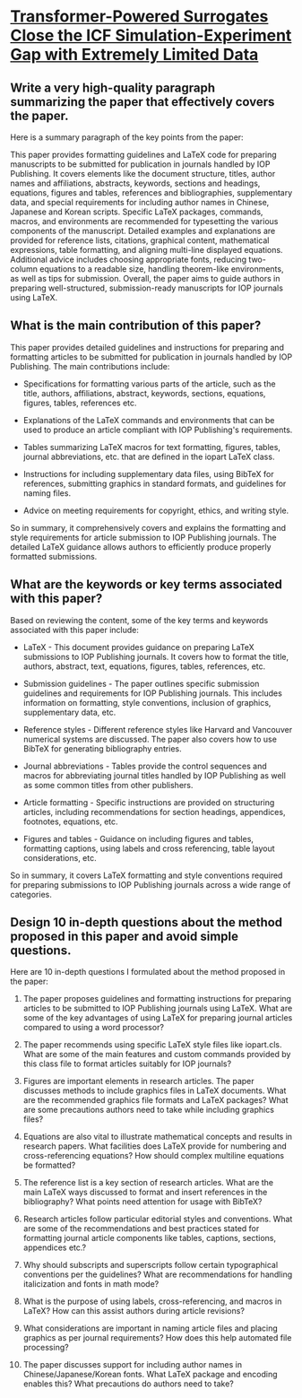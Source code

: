 # [Transformer-Powered Surrogates Close the ICF Simulation-Experiment Gap   with Extremely Limited Data](https://arxiv.org/abs/2312.03642)

## Write a very high-quality paragraph summarizing the paper that effectively covers the paper.

 Here is a summary paragraph of the key points from the paper:

This paper provides formatting guidelines and LaTeX code for preparing manuscripts to be submitted for publication in journals handled by IOP Publishing. It covers elements like the document structure, titles, author names and affiliations, abstracts, keywords, sections and headings, equations, figures and tables, references and bibliographies, supplementary data, and special requirements for including author names in Chinese, Japanese and Korean scripts. Specific LaTeX packages, commands, macros, and environments are recommended for typesetting the various components of the manuscript. Detailed examples and explanations are provided for reference lists, citations, graphical content, mathematical expressions, table formatting, and aligning multi-line displayed equations. Additional advice includes choosing appropriate fonts, reducing two-column equations to a readable size, handling theorem-like environments, as well as tips for submission. Overall, the paper aims to guide authors in preparing well-structured, submission-ready manuscripts for IOP journals using LaTeX.


## What is the main contribution of this paper?

 This paper provides detailed guidelines and instructions for preparing and formatting articles to be submitted for publication in journals handled by IOP Publishing. The main contributions include:

- Specifications for formatting various parts of the article, such as the title, authors, affiliations, abstract, keywords, sections, equations, figures, tables, references etc.

- Explanations of the LaTeX commands and environments that can be used to produce an article compliant with IOP Publishing's requirements. 

- Tables summarizing LaTeX macros for text formatting, figures, tables, journal abbreviations, etc. that are defined in the iopart LaTeX class.

- Instructions for including supplementary data files, using BibTeX for references, submitting graphics in standard formats, and guidelines for naming files.

- Advice on meeting requirements for copyright, ethics, and writing style.

So in summary, it comprehensively covers and explains the formatting and style requirements for article submission to IOP Publishing journals. The detailed LaTeX guidance allows authors to efficiently produce properly formatted submissions.


## What are the keywords or key terms associated with this paper?

 Based on reviewing the content, some of the key terms and keywords associated with this paper include:

- LaTeX - This document provides guidance on preparing LaTeX submissions to IOP Publishing journals. It covers how to format the title, authors, abstract, text, equations, figures, tables, references, etc.

- Submission guidelines - The paper outlines specific submission guidelines and requirements for IOP Publishing journals. This includes information on formatting, style conventions, inclusion of graphics, supplementary data, etc.

- Reference styles - Different reference styles like Harvard and Vancouver numerical systems are discussed. The paper also covers how to use BibTeX for generating bibliography entries.

- Journal abbreviations - Tables provide the control sequences and macros for abbreviating journal titles handled by IOP Publishing as well as some common titles from other publishers. 

- Article formatting - Specific instructions are provided on structuring articles, including recommendations for section headings, appendices, footnotes, equations, etc.

- Figures and tables - Guidance on including figures and tables, formatting captions, using labels and cross referencing, table layout considerations, etc.

So in summary, it covers LaTeX formatting and style conventions required for preparing submissions to IOP Publishing journals across a wide range of categories.


## Design 10 in-depth questions about the method proposed in this paper and avoid simple questions.

 Here are 10 in-depth questions I formulated about the method proposed in the paper:

1) The paper proposes guidelines and formatting instructions for preparing articles to be submitted to IOP Publishing journals using LaTeX. What are some of the key advantages of using LaTeX for preparing journal articles compared to using a word processor?

2) The paper recommends using specific LaTeX style files like iopart.cls. What are some of the main features and custom commands provided by this class file to format articles suitably for IOP journals? 

3) Figures are important elements in research articles. The paper discusses methods to include graphics files in LaTeX documents. What are the recommended graphics file formats and LaTeX packages? What are some precautions authors need to take while including graphics files?

4) Equations are also vital to illustrate mathematical concepts and results in research papers. What facilities does LaTeX provide for numbering and cross-referencing equations? How should complex multiline equations be formatted?

5) The reference list is a key section of research articles. What are the main LaTeX ways discussed to format and insert references in the bibliography? What points need attention for usage with BibTeX?

6) Research articles follow particular editorial styles and conventions. What are some of the recommendations and best practices stated for formatting journal article components like tables, captions, sections, appendices etc.?

7) Why should subscripts and superscripts follow certain typographical conventions per the guidelines? What are recommendations for handling italicization and fonts in math mode?

8) What is the purpose of using labels, cross-referencing, and macros in LaTeX? How can this assist authors during article revisions?

9) What considerations are important in naming article files and placing graphics as per journal requirements? How does this help automated file processing? 

10) The paper discusses support for including author names in Chinese/Japanese/Korean fonts. What LaTeX package and encoding enables this? What precautions do authors need to take?
